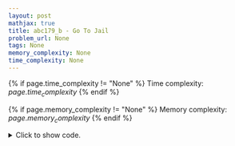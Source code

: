 ```yaml
---
layout: post
mathjax: true
title: abc179_b - Go To Jail
problem_url: None
tags: None
memory_complexity: None
time_complexity: None
---
```




{% if page.time_complexity != "None" %}
Time complexity: ${{ page.time_complexity }}$
{% endif %}

{% if page.memory_complexity != "None" %}
Memory complexity: ${{ page.memory_complexity }}$
{% endif %}

<details>
<summary>
<p style="display:inline">Click to show code.</p>
</summary>
```cpp
{% raw %}
using namespace std;
using ll = long long;
using ii = pair<int, int>;
using vi = vector<int>;
int main(void)
{
    int n;
    cin >> n;
    vector<ii> d(n);
    for (auto &[f, s] : d)
        cin >> f >> s;
    int cnt = 0;
    for (auto [f, s] : d)
    {
        if (f == s)
        {
            cnt++;
        }
        else
        {
            if (cnt >= 3)
            {
                cout << "Yes" << endl;
                return 0;
            }
            cnt = 0;
        }
    }
    if (cnt >= 3)
        cout << "Yes" << endl;
    else
        cout << "No" << endl;
    return 0;
}

{% endraw %}
```
</details>

